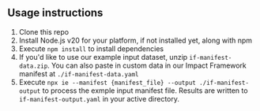## Usage instructions

1. Clone this repo
1. Install Node.js v20 for your platform, if not installed yet, along with npm
1. Execute `npm install` to install dependencies
1. If you'd like to use our example input dataset, unzip `if-manifest-data.zip`. You can also paste in custom data in our Impact Framework manifest at `./if-manifest-data.yaml`
1. Execute `npx ie --manifest {manifest_file} --output ./if-manifest-output` to process the exmple input manifest file. Results are written to `if-manifest-output.yaml` in your active directory.